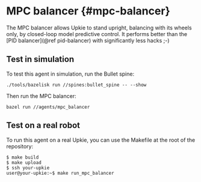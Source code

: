 # MPC balancer {#mpc-balancer}

The MPC balancer allows Upkie to stand upright, balancing with its wheels only, by closed-loop model predictive control. It performs better than the [PID balancer](@ref pid-balancer) with significantly less hacks ;-)

## Test in simulation

To test this agent in simulation, run the Bullet spine:

```console
./tools/bazelisk run //spines:bullet_spine -- --show
```

Then run the MPC balancer:

```console
bazel run //agents/mpc_balancer
```

## Test on a real robot

To run this agent on a real Upkie, you can use the Makefile at the root of the repository:

```console
$ make build
$ make upload
$ ssh your-upkie
user@your-upkie:~$ make run_mpc_balancer
```
